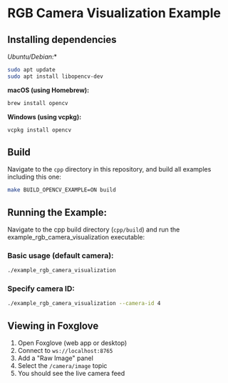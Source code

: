 # RGB Camera Visualization Example

## Installing dependencies

*Ubuntu/Debian:**
```bash
sudo apt update
sudo apt install libopencv-dev
```

**macOS (using Homebrew):**
```bash
brew install opencv
```

**Windows (using vcpkg):**
```bash
vcpkg install opencv
```

## Build

Navigate to the `cpp` directory in this repository, and build all examples including this one:

```bash
make BUILD_OPENCV_EXAMPLE=ON build
```

## Running the Example:

Navigate to the cpp build directory (`cpp/build`) and run the example_rgb_camera_visualization executable:

### Basic usage (default camera):
```bash
./example_rgb_camera_visualization
```

### Specify camera ID:
```bash
./example_rgb_camera_visualization --camera-id 4
```

## Viewing in Foxglove

1. Open Foxglove (web app or desktop)
2. Connect to `ws://localhost:8765`
3. Add a "Raw Image" panel
4. Select the `/camera/image` topic
5. You should see the live camera feed
